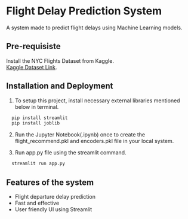 # Flight Delay Prediction System

A system made to predict flight delays using Machine Learning models.


## Pre-requisiste

Install the NYC Flights Dataset from Kaggle.<br>
[Kaggle Dataset Link](https://www.kaggle.com/varunmarvah/nyc-flights-dataset-exploratory-analysis).


## Installation and Deployment

1. To setup this project, install necessary external libraries mentioned below in terminal.

```bash
  pip install streamlit
  pip install joblib
```
2. Run the Jupyter Notebook(.ipynb) once to create the flight_recommend.pkl and encoders.pkl file in your local system.

3. Run app.py file using the streamlit command.

```bash
  streamlit run app.py
```


## Features of the system

- Flight departure delay prediction
- Fast and effective
- User friendly UI using Streamlit


